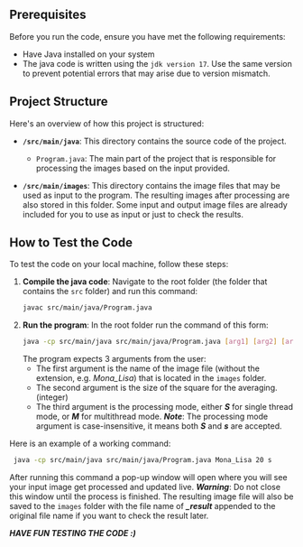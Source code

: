 ## Prerequisites

Before you run the code, ensure you have met the following requirements:

- Have Java installed on your system
- The java code is written using the `jdk version 17`. Use the same version to prevent potential errors that may arise due to version mismatch.

## Project Structure

Here's an overview of how this project is structured:

- **`/src/main/java`**: This directory contains the source code of the project.
  - `Program.java`: The main part of the project that is responsible for processing the images based on the input provided.
  
- **`/src/main/images`**: This directory contains the image files that may be used as input to the program. The resulting images after processing are also stored in this folder. Some input and output image files are already included for you to use as input or just to check the results. 

## How to Test the Code

To test the code on your local machine, follow these steps:

1. **Compile the java code**:
   Navigate to the root folder (the folder that contains the `src` folder) and run this command:
   ```sh
   javac src/main/java/Program.java
   ```
2. **Run the program**:
   In the root folder run the command of this form:
   ```sh
   java -cp src/main/java src/main/java/Program.java [arg1] [arg2] [arg3]
   ```
   The program expects 3 arguments from the user:
   - The first argument is the name of the image file (without the extension, e.g. *Mona_Lisa*) that is located in the `images` folder.
   - The second argument is the size of the square for the averaging. (integer)
   - The third argument is the processing mode, either ***S*** for single thread mode, or ***M*** for multithread mode. ***Note***: The processing mode argument is case-insensitive, it means both ***S*** and ***s*** are accepted.
  
  Here is an example of a working command:
  ```sh
   java -cp src/main/java src/main/java/Program.java Mona_Lisa 20 s
   ```
  After running this command a pop-up window will open where you will see your input image get processed and updated live. ***Warning***: Do not close this window until the process is finished. The resulting image file will also be saved to the `images` folder with the file name of ***_result*** appended to the original file name if you want to check the result later.


***HAVE FUN TESTING THE CODE :)***
